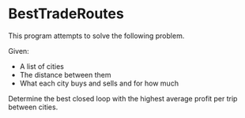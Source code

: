 # BestTradeRoutes

This program attempts to solve the following problem.

Given:
 * A list of cities
 * The distance between them
 * What each city buys and sells and for how much
 
 Determine the best closed loop with the highest average profit per trip between cities.